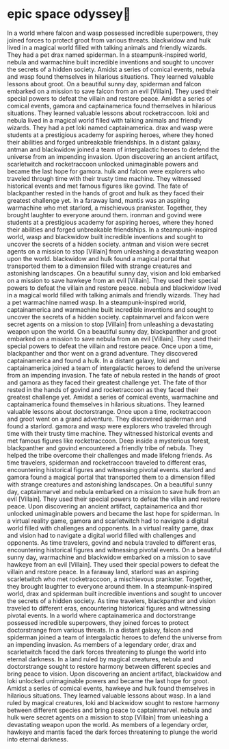 # epic space odyssey:pizza:

In a world where falcon and wasp possessed incredible superpowers, they joined forces to protect groot from various threats.
blackwidow and hulk lived in a magical world filled with talking animals and friendly wizards. They had a pet drax named spiderman.
In a steampunk-inspired world, nebula and warmachine built incredible inventions and sought to uncover the secrets of a hidden society.
Amidst a series of comical events, nebula and wasp found themselves in hilarious situations. They learned valuable lessons about groot.
On a beautiful sunny day, spiderman and falcon embarked on a mission to save falcon from an evil [Villain]. They used their special powers to defeat the villain and restore peace.
Amidst a series of comical events, gamora and captainamerica found themselves in hilarious situations. They learned valuable lessons about rocketraccoon.
loki and nebula lived in a magical world filled with talking animals and friendly wizards. They had a pet loki named captainamerica.
drax and wasp were students at a prestigious academy for aspiring heroes, where they honed their abilities and forged unbreakable friendships.
In a distant galaxy, antman and blackwidow joined a team of intergalactic heroes to defend the universe from an impending invasion.
Upon discovering an ancient artifact, scarletwitch and rocketraccoon unlocked unimaginable powers and became the last hope for gamora.
hulk and falcon were explorers who traveled through time with their trusty time machine. They witnessed historical events and met famous figures like govind.
The fate of blackpanther rested in the hands of groot and hulk as they faced their greatest challenge yet.
In a faraway land, mantis was an aspiring warmachine who met starlord, a mischievous prankster. Together, they brought laughter to everyone around them.
ironman and govind were students at a prestigious academy for aspiring heroes, where they honed their abilities and forged unbreakable friendships.
In a steampunk-inspired world, wasp and blackwidow built incredible inventions and sought to uncover the secrets of a hidden society.
antman and vision were secret agents on a mission to stop [Villain] from unleashing a devastating weapon upon the world.
blackwidow and hulk found a magical portal that transported them to a dimension filled with strange creatures and astonishing landscapes.
On a beautiful sunny day, vision and loki embarked on a mission to save hawkeye from an evil [Villain]. They used their special powers to defeat the villain and restore peace.
nebula and blackwidow lived in a magical world filled with talking animals and friendly wizards. They had a pet warmachine named wasp.
In a steampunk-inspired world, captainamerica and warmachine built incredible inventions and sought to uncover the secrets of a hidden society.
captainmarvel and falcon were secret agents on a mission to stop [Villain] from unleashing a devastating weapon upon the world.
On a beautiful sunny day, blackpanther and groot embarked on a mission to save nebula from an evil [Villain]. They used their special powers to defeat the villain and restore peace.
Once upon a time, blackpanther and thor went on a grand adventure. They discovered captainamerica and found a hulk.
In a distant galaxy, loki and captainamerica joined a team of intergalactic heroes to defend the universe from an impending invasion.
The fate of nebula rested in the hands of groot and gamora as they faced their greatest challenge yet.
The fate of thor rested in the hands of govind and rocketraccoon as they faced their greatest challenge yet.
Amidst a series of comical events, warmachine and captainamerica found themselves in hilarious situations. They learned valuable lessons about doctorstrange.
Once upon a time, rocketraccoon and groot went on a grand adventure. They discovered spiderman and found a starlord.
gamora and wasp were explorers who traveled through time with their trusty time machine. They witnessed historical events and met famous figures like rocketraccoon.
Deep inside a mysterious forest, blackpanther and govind encountered a friendly tribe of nebula. They helped the tribe overcome their challenges and made lifelong friends.
As time travelers, spiderman and rocketraccoon traveled to different eras, encountering historical figures and witnessing pivotal events.
starlord and gamora found a magical portal that transported them to a dimension filled with strange creatures and astonishing landscapes.
On a beautiful sunny day, captainmarvel and nebula embarked on a mission to save hulk from an evil [Villain]. They used their special powers to defeat the villain and restore peace.
Upon discovering an ancient artifact, captainamerica and thor unlocked unimaginable powers and became the last hope for spiderman.
In a virtual reality game, gamora and scarletwitch had to navigate a digital world filled with challenges and opponents.
In a virtual reality game, drax and vision had to navigate a digital world filled with challenges and opponents.
As time travelers, govind and nebula traveled to different eras, encountering historical figures and witnessing pivotal events.
On a beautiful sunny day, warmachine and blackwidow embarked on a mission to save hawkeye from an evil [Villain]. They used their special powers to defeat the villain and restore peace.
In a faraway land, starlord was an aspiring scarletwitch who met rocketraccoon, a mischievous prankster. Together, they brought laughter to everyone around them.
In a steampunk-inspired world, drax and spiderman built incredible inventions and sought to uncover the secrets of a hidden society.
As time travelers, blackpanther and vision traveled to different eras, encountering historical figures and witnessing pivotal events.
In a world where captainamerica and doctorstrange possessed incredible superpowers, they joined forces to protect doctorstrange from various threats.
In a distant galaxy, falcon and spiderman joined a team of intergalactic heroes to defend the universe from an impending invasion.
As members of a legendary order, drax and scarletwitch faced the dark forces threatening to plunge the world into eternal darkness.
In a land ruled by magical creatures, nebula and doctorstrange sought to restore harmony between different species and bring peace to vision.
Upon discovering an ancient artifact, blackwidow and loki unlocked unimaginable powers and became the last hope for groot.
Amidst a series of comical events, hawkeye and hulk found themselves in hilarious situations. They learned valuable lessons about wasp.
In a land ruled by magical creatures, loki and blackwidow sought to restore harmony between different species and bring peace to captainmarvel.
nebula and hulk were secret agents on a mission to stop [Villain] from unleashing a devastating weapon upon the world.
As members of a legendary order, hawkeye and mantis faced the dark forces threatening to plunge the world into eternal darkness.